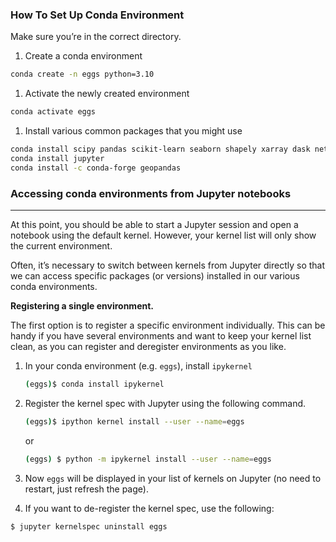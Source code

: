 ### How To Set Up Conda Environment


Make sure you’re in the correct directory.

1. Create a conda environment

```bash
conda create -n eggs python=3.10
```

1. Activate the newly created environment

```bash
conda activate eggs
```

1. Install various common packages that you might use

```bash
conda install scipy pandas scikit-learn seaborn shapely xarray dask netCDF4 bottleneck rasterio rioxarray
conda install jupyter
conda install -c conda-forge geopandas
```

### Accessing conda environments from Jupyter notebooks

---

At this point, you should be able to start a Jupyter session and open a notebook using the default kernel. However, your kernel list will only show the current environment.

Often, it’s necessary to switch between kernels from Jupyter directly so that we can access specific packages (or versions) installed in our various conda environments.

**Registering a single environment.**

The first option is to register a specific environment individually. This can be handy if you have several environments and want to keep your kernel list clean, as you can register and deregister environments as you like.

1. In your conda environment (e.g. `eggs`), install `ipykernel`
    
    ```bash
    (eggs)$ conda install ipykernel
    ```
    
2. Register the kernel spec with Jupyter using the following command.
    
    ```bash
    (eggs)$ ipython kernel install --user --name=eggs
    ```
    
    or
    
    ```bash
    (eggs) $ python -m ipykernel install --user --name=eggs
    ```
    
3. Now `eggs` will be displayed in your list of kernels on Jupyter (no need to restart, just refresh the page).
4. If you want to de-register the kernel spec, use the following:

```bash
$ jupyter kernelspec uninstall eggs
```
